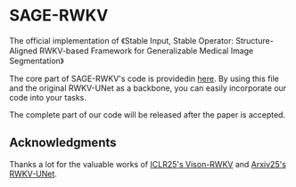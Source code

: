 # SAGE-RWKV
The official implementation of 《Stable Input, Stable Operator: Structure-Aligned RWKV-based Framework for Generalizable Medical Image Segmentation》

The core part of SAGE-RWKV's code is providedin [here](https://github.com/orange-czh/SAGE-RWKV/blob/main/core_RWKV-based_segmenatation_network.py). By using this file and the original RWKV-UNet as a backbone, you can easily incorporate our code into your tasks. 

The complete part of our code will be released after the paper is accepted.

## Acknowledgments
Thanks a lot for the valuable works of [ICLR25's Vison-RWKV](https://arxiv.org/abs/2403.02308) and [Arxiv25's RWKV-UNet](https://arxiv.org/abs/2501.08458).
